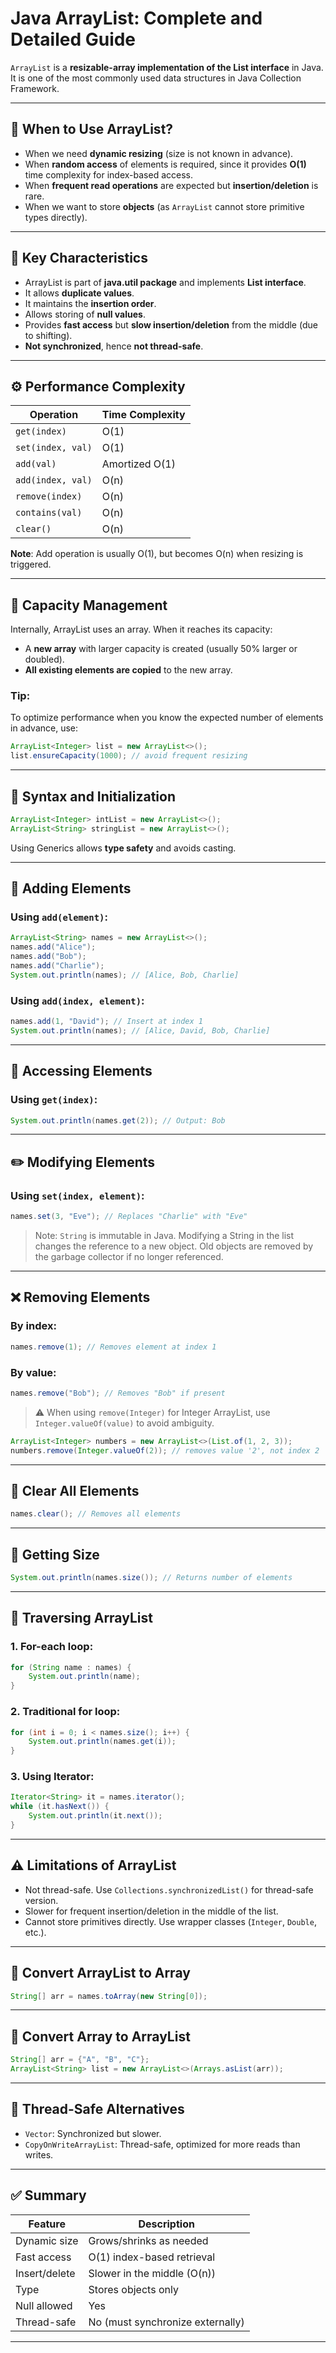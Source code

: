 
# Java ArrayList: Complete and Detailed Guide

`ArrayList` is a **resizable-array implementation of the List interface** in Java. It is one of the most commonly used data structures in Java Collection Framework.

---

## 📌 When to Use ArrayList?

- When we need **dynamic resizing** (size is not known in advance).
- When **random access** of elements is required, since it provides **O(1)** time complexity for index-based access.
- When **frequent read operations** are expected but **insertion/deletion** is rare.
- When we want to store **objects** (as `ArrayList` cannot store primitive types directly).

---

## 🧠 Key Characteristics

- ArrayList is part of **java.util package** and implements **List interface**.
- It allows **duplicate values**.
- It maintains the **insertion order**.
- Allows storing of **null values**.
- Provides **fast access** but **slow insertion/deletion** from the middle (due to shifting).
- **Not synchronized**, hence **not thread-safe**.

---

## ⚙️ Performance Complexity

| Operation        | Time Complexity |
|------------------|-----------------|
| `get(index)`     | O(1)            |
| `set(index, val)`| O(1)            |
| `add(val)`       | Amortized O(1)  |
| `add(index, val)`| O(n)            |
| `remove(index)`  | O(n)            |
| `contains(val)`  | O(n)            |
| `clear()`        | O(n)            |

**Note**: Add operation is usually O(1), but becomes O(n) when resizing is triggered.

---

## 🚀 Capacity Management

Internally, ArrayList uses an array. When it reaches its capacity:

- A **new array** with larger capacity is created (usually 50% larger or doubled).
- **All existing elements are copied** to the new array.

### Tip:
To optimize performance when you know the expected number of elements in advance, use:

```java
ArrayList<Integer> list = new ArrayList<>();
list.ensureCapacity(1000); // avoid frequent resizing
```

---

## 🧪 Syntax and Initialization

```java
ArrayList<Integer> intList = new ArrayList<>();
ArrayList<String> stringList = new ArrayList<>();
```

Using Generics allows **type safety** and avoids casting.

---

## 📝 Adding Elements

### Using `add(element)`:

```java
ArrayList<String> names = new ArrayList<>();
names.add("Alice");
names.add("Bob");
names.add("Charlie");
System.out.println(names); // [Alice, Bob, Charlie]
```

### Using `add(index, element)`:

```java
names.add(1, "David"); // Insert at index 1
System.out.println(names); // [Alice, David, Bob, Charlie]
```

---

## 🔎 Accessing Elements

### Using `get(index)`:

```java
System.out.println(names.get(2)); // Output: Bob
```

---

## ✏️ Modifying Elements

### Using `set(index, element)`:

```java
names.set(3, "Eve"); // Replaces "Charlie" with "Eve"
```

> Note: `String` is immutable in Java. Modifying a String in the list changes the reference to a new object. Old objects are removed by the garbage collector if no longer referenced.

---

## ❌ Removing Elements

### By index:

```java
names.remove(1); // Removes element at index 1
```

### By value:

```java
names.remove("Bob"); // Removes "Bob" if present
```

> ⚠️ When using `remove(Integer)` for Integer ArrayList, use `Integer.valueOf(value)` to avoid ambiguity.

```java
ArrayList<Integer> numbers = new ArrayList<>(List.of(1, 2, 3));
numbers.remove(Integer.valueOf(2)); // removes value '2', not index 2
```

---

## 🧹 Clear All Elements

```java
names.clear(); // Removes all elements
```

---

## 📏 Getting Size

```java
System.out.println(names.size()); // Returns number of elements
```

---

## 🔁 Traversing ArrayList

### 1. For-each loop:

```java
for (String name : names) {
    System.out.println(name);
}
```

### 2. Traditional for loop:

```java
for (int i = 0; i < names.size(); i++) {
    System.out.println(names.get(i));
}
```

### 3. Using Iterator:

```java
Iterator<String> it = names.iterator();
while (it.hasNext()) {
    System.out.println(it.next());
}
```

---

## ⚠️ Limitations of ArrayList

- Not thread-safe. Use `Collections.synchronizedList()` for thread-safe version.
- Slower for frequent insertion/deletion in the middle of the list.
- Cannot store primitives directly. Use wrapper classes (`Integer`, `Double`, etc.).

---

## 🔄 Convert ArrayList to Array

```java
String[] arr = names.toArray(new String[0]);
```

---

## 🔄 Convert Array to ArrayList

```java
String[] arr = {"A", "B", "C"};
ArrayList<String> list = new ArrayList<>(Arrays.asList(arr));
```

---

## 🧵 Thread-Safe Alternatives

- `Vector`: Synchronized but slower.
- `CopyOnWriteArrayList`: Thread-safe, optimized for more reads than writes.

---

## ✅ Summary

| Feature           | Description                       |
|------------------|-----------------------------------|
| Dynamic size      | Grows/shrinks as needed           |
| Fast access       | O(1) index-based retrieval        |
| Insert/delete     | Slower in the middle (O(n))       |
| Type              | Stores objects only               |
| Null allowed      | Yes                               |
| Thread-safe       | No (must synchronize externally)  |

---

